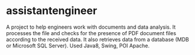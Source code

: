 # assistantengineer
A project to help engineers work with documents and data analysis. 
It processes the file and checks for the presence of PDF document files according to the received data. 
It also retrieves data from a database (MDB or Microsoft SQL Server). 
Used Java8, Swing, POI Apache.
